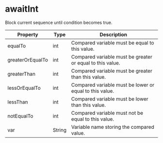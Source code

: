 # awaitInt

Block current sequence until condition becomes true. 

| Property | Type | Description |
| ------- | ------- | -------- |
| equalTo | int | Compared variable must be equal to this value.  |
| greaterOrEqualTo | int | Compared variable must be greater or equal to this value.  |
| greaterThan | int | Compared variable must be greater than this value.  |
| lessOrEqualTo | int | Compared variable must be lower or equal to this value.  |
| lessThan | int | Compared variable must be lower than this value.  |
| notEqualTo | int | Compared variable must not be equal to this value.  |
| var | String | Variable name storing the compared value.  |


